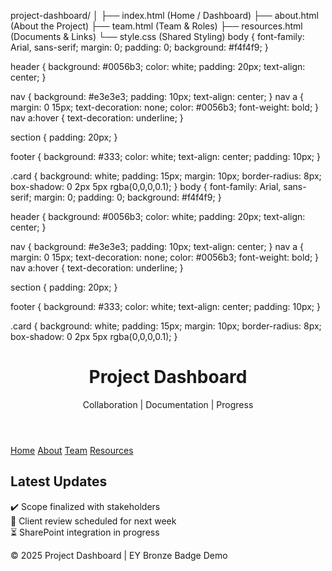project-dashboard/
│
├── index.html        (Home / Dashboard)
├── about.html        (About the Project)
├── team.html         (Team & Roles)
├── resources.html    (Documents & Links)
└── style.css         (Shared Styling)
body {
  font-family: Arial, sans-serif;
  margin: 0; padding: 0;
  background: #f4f4f9;
}

header {
  background: #0056b3; color: white;
  padding: 20px; text-align: center;
}

nav {
  background: #e3e3e3; padding: 10px; text-align: center;
}
nav a {
  margin: 0 15px; text-decoration: none;
  color: #0056b3; font-weight: bold;
}
nav a:hover { text-decoration: underline; }

section { padding: 20px; }

footer {
  background: #333; color: white;
  text-align: center; padding: 10px;
}

.card {
  background: white; padding: 15px;
  margin: 10px; border-radius: 8px;
  box-shadow: 0 2px 5px rgba(0,0,0,0.1);
}
body {
  font-family: Arial, sans-serif;
  margin: 0; padding: 0;
  background: #f4f4f9;
}

header {
  background: #0056b3; color: white;
  padding: 20px; text-align: center;
}

nav {
  background: #e3e3e3; padding: 10px; text-align: center;
}
nav a {
  margin: 0 15px; text-decoration: none;
  color: #0056b3; font-weight: bold;
}
nav a:hover { text-decoration: underline; }

section { padding: 20px; }

footer {
  background: #333; color: white;
  text-align: center; padding: 10px;
}

.card {
  background: white; padding: 15px;
  margin: 10px; border-radius: 8px;
  box-shadow: 0 2px 5px rgba(0,0,0,0.1);
}
<!DOCTYPE html>
<html lang="en">
<head>
  <meta charset="UTF-8">
  <title>Project Dashboard</title>
  <link rel="stylesheet" href="style.css">
</head>
<body>
  <header>
    <h1>Project Dashboard</h1>
    <p>Collaboration | Documentation | Progress</p>
  </header>

  <nav>
    <a href="index.html">Home</a>
    <a href="about.html">About</a>
    <a href="team.html">Team</a>
    <a href="resources.html">Resources</a>
  </nav>

  <section>
    <h2>Latest Updates</h2>
    <div class="card">✔️ Scope finalized with stakeholders</div>
    <div class="card">🔄 Client review scheduled for next week</div>
    <div class="card">⏳ SharePoint integration in progress</div>
  </section>

  <footer>
    <p>© 2025 Project Dashboard | EY Bronze Badge Demo</p>
  </footer>
</body>
</html>

